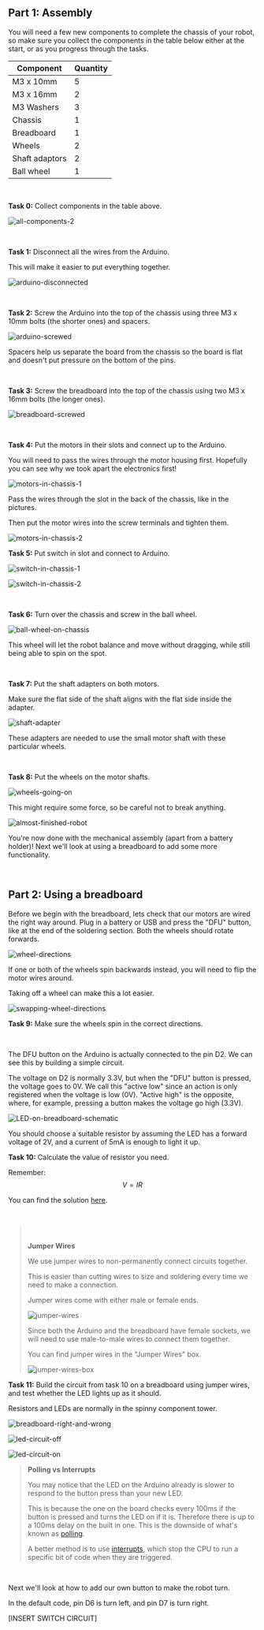 ## Part 1: Assembly

You will need a few new components to complete the chassis of your robot, so make sure you collect the components in the table below either at the start, or as you progress through the tasks.

| Component   | Quantity    |
| ----------- | ----------- |
| M3 x 10mm   | 5           |
| M3 x 16mm   | 2           |
| M3 Washers  | 3           |
| Chassis     | 1           |
| Breadboard  | 1           |
| Wheels      | 2           |
| Shaft adaptors | 2        |
| Ball wheel  | 1           |

<br>

**Task 0:** Collect components in the table above.

![all-components-2](/2023/Images/all-components-2.jpg)

<br>

**Task 1:** Disconnect all the wires from the Arduino.

This will make it easier to put everything together.

![arduino-disconnected](/2023/Images/arduino-disconnected.jpg)

<br>

**Task 2:** Screw the Arduino into the top of the chassis using three M3 x 10mm bolts (the shorter ones) and spacers.

![arduino-screwed](/2023/Images/arduino-screwed.jpg)

Spacers help us separate the board from the chassis so the board is flat and doesn't put pressure on the bottom of the pins.

<br>

**Task 3:** Screw the breadboard into the top of the chassis using two M3 x 16mm bolts (the longer ones).

![breadboard-screwed](/2023/Images/breadboard-screwed.jpg)

<br>

**Task 4:** Put the motors in their slots and connect up to the Arduino.

You will need to pass the wires through the motor housing first. Hopefully you can see why we took apart the electronics first!

![motors-in-chassis-1](/2023/Images/motors-in-chassis-1.jpg)

Pass the wires through the slot in the back of the chassis, like in the pictures.

Then put the motor wires into the screw terminals and tighten them.

![motors-in-chassis-2](/2023/Images/motors-in-chassis-2.jpg)

**Task 5:** Put switch in slot and connect to Arduino.  

![switch-in-chassis-1](/2023/Images/switch-in-chassis-1.jpg)

![switch-in-chassis-2](/2023/Images/switch-in-chassis-2.jpg)

<br>

**Task 6:** Turn over the chassis and screw in the ball wheel.

![ball-wheel-on-chassis](/2023/Images/ball-wheel-on-chassis.jpg)

This wheel will let the robot balance and move without dragging, while still being able to spin on the spot.

<br>

**Task 7:** Put the shaft adapters on both motors.

Make sure the flat side of the shaft aligns with the flat side inside the adapter.

![shaft-adapter](/2023/Images/shaft-adapter.jpg)

These adapters are needed to use the small motor shaft with these particular wheels.

<br>

**Task 8:** Put the wheels on the motor shafts.

![wheels-going-on](/2023/Images/wheels-going-on.jpg)

This might require some force, so be careful not to break anything.

![almost-finished-robot](/2023/Images/almost-finished-robot.jpg)

You're now done with the mechanical assembly (apart from a battery holder)! Next we'll look at using a breadboard to add some more functionality.

<br>

## Part 2: Using a breadboard

Before we begin with the breadboard, lets check that our motors are wired the right way around. Plug in a battery or USB and press the "DFU" button, like at the end of the soldering section. Both the wheels should rotate forwards.

![wheel-directions](/2023/Images/wheel-directions.png)

If one or both of the wheels spin backwards instead, you will need to flip the motor wires around.

Taking off a wheel can make this a lot easier.

![swapping-wheel-directions](/2023/Images/swapping-wheel-directions.png)

**Task 9:** Make sure the wheels spin in the correct directions.

<br>

The DFU button on the Arduino is actually connected to the pin D2. We can see this by building a simple circuit.

The voltage on D2 is normally 3.3V, but when the "DFU" button is pressed, the voltage goes to 0V. We call this "active low" since an action is only registered when the voltage is low (0V). "Active high" is the opposite, where, for example, pressing a button makes the voltage go high (3.3V).

![LED-on-breadboard-schematic](/2023/Images/LED-on-breadboard-schematic.png)

You should choose a suitable resistor by assuming the LED has a forward voltage of 2V, and a current of 5mA is enough to light it up.

**Task 10:** Calculate the value of resistor you need.

Remember:
$$V = IR$$

You can find the solution [here](#task-10-answer).

<br>


><br>
>
>**Jumper Wires**
>
>We use jumper wires to non-permanently connect circuits together.
>
>This is easier than cutting wires to size and soldering every time we need to make a connection.
>
>Jumper wires come with either male or female ends.
>
>![jumper-wires](/2023/Images/jumper-wires.jpg)
>
>Since both the Arduino and the breadboard have female sockets, we will need to use male-to-male wires to connect them together.
>
>You can find jumper wires in the "Jumper Wires" box.
>
>![jumper-wires-box](/2023/Images/jumper-wires-box.jpg)
><br>


**Task 11:** Build the circuit from task 10 on a breadboard using jumper wires, and test whether the LED lights up as it should.

Resistors and LEDs are normally in the spinny component tower.

![breadboard-right-and-wrong](/2023/Images/breadboard-right-and-wrong.png)

![led-circuit-off](/2023/Images/led-circuit-off.jpg)

![led-circuit-on](/2023/Images/led-circuit-on.jpg)

> **Polling vs Interrupts**
>
>You may notice that the LED on the Arduino already is slower to respond to the button press than your new LED.
>
>This is because the one on the board checks every 100ms if the button is pressed and turns the LED on if it is. Therefore there is up to a 100ms delay on the built in one. This is the downside of what's known as [polling](https://en.wikipedia.org/wiki/Polling_(computer_science)).
>
>A better method is to use [interrupts](https://en.wikipedia.org/wiki/Interrupt), which stop the CPU to run a specific bit of code when they are triggered.
><br>

<br>

Next we'll look at how to add our own button to make the robot turn.

In the default code, pin D6 is turn left, and pin D7 is turn right.

[INSERT SWITCH CIRCUIT]




<br>
<br>
<br>
<br>
<br>
<br>
<br>
<br>
<br>
<br>
<br>
<br>
<br>
<br>
<br>
<br>
<br>
<br>
<br>
<br>
<br>
<br>
<br>
<br>
<br>
<br>
<br>
<br>
<br>
<br>
<br>
<br>
<br>
<br>
<br>
<br>
<br>
<br>
<br>
<br>
<br>
<br>
<br>
<br>
<br>
<br>
<br>
<br>
<br>

# Task 10 answer

3.3V - 2V = 1.3V across the resistor.

V = IR

So R = V/I = 1.3V / 0.005A = 260Ω

However anything between 200Ω and 1000Ω will work fine.